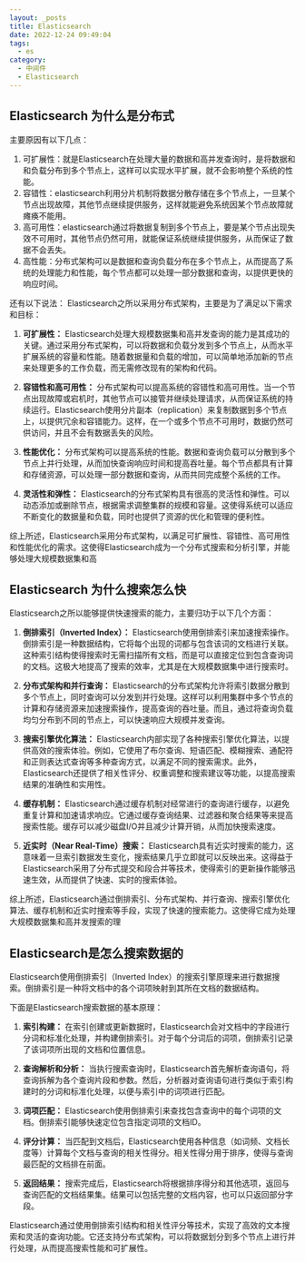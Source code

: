 ```yaml
---
layout: _posts
title: Elasticsearch
date: 2022-12-24 09:49:04
tags: 
  - es
category: 
  - 中间件
  - Elasticsearch
---
```

## Elasticsearch 为什么是分布式
主要原因有以下几点：
1. 可扩展性：就是Elasticsearch在处理大量的数据和高并发查询时，是将数据和和负载分布到多个节点上，这样可以实现水平扩展，就不会影响整个系统的性能。
2. 容错性：elasticsearch利用分片机制将数据分散存储在多个节点上，一旦某个节点出现故障，其他节点继续提供服务，这样就能避免系统因某个节点故障就瘫痪不能用。
3. 高可用性：elasticsearch通过将数据复制到多个节点上，要是某个节点出现失效不可用时，其他节点仍然可用，就能保证系统继续提供服务，从而保证了数据不会丢失。
4. 高性能：分布式架构可以是数据和查询负载分布在多个节点上，从而提高了系统的处理能力和性能，每个节点都可以处理一部分数据和查询，以提供更快的响应时间。

还有以下说法：
Elasticsearch之所以采用分布式架构，主要是为了满足以下需求和目标：

1. **可扩展性：** Elasticsearch处理大规模数据集和高并发查询的能力是其成功的关键。通过采用分布式架构，可以将数据和负载分发到多个节点上，从而水平扩展系统的容量和性能。随着数据量和负载的增加，可以简单地添加新的节点来处理更多的工作负载，而无需修改现有的架构和代码。

2. **容错性和高可用性：** 分布式架构可以提高系统的容错性和高可用性。当一个节点出现故障或宕机时，其他节点可以接管并继续处理请求，从而保证系统的持续运行。Elasticsearch使用分片副本（replication）来复制数据到多个节点上，以提供冗余和容错能力。这样，在一个或多个节点不可用时，数据仍然可供访问，并且不会有数据丢失的风险。

3. **性能优化：** 分布式架构可以提高系统的性能。数据和查询负载可以分散到多个节点上并行处理，从而加快查询响应时间和提高吞吐量。每个节点都具有计算和存储资源，可以处理一部分数据和查询，从而共同完成整个系统的工作。

4. **灵活性和弹性：** Elasticsearch的分布式架构具有很高的灵活性和弹性。可以动态添加或删除节点，根据需求调整集群的规模和容量。这使得系统可以适应不断变化的数据量和负载，同时也提供了资源的优化和管理的便利性。

综上所述，Elasticsearch采用分布式架构，以满足可扩展性、容错性、高可用性和性能优化的需求。这使得Elasticsearch成为一个分布式搜索和分析引擎，并能够处理大规模数据集和高

## Elasticsearch 为什么搜索怎么快
Elasticsearch之所以能够提供快速搜索的能力，主要归功于以下几个方面：

1. **倒排索引（Inverted Index）：** Elasticsearch使用倒排索引来加速搜索操作。倒排索引是一种数据结构，它将每个出现的词都与包含该词的文档进行关联。这种索引结构使得搜索时无需扫描所有文档，而是可以直接定位到包含查询词的文档。这极大地提高了搜索的效率，尤其是在大规模数据集中进行搜索时。

2. **分布式架构和并行查询：** Elasticsearch的分布式架构允许将索引数据分散到多个节点上，同时查询可以分发到并行处理。这样可以利用集群中多个节点的计算和存储资源来加速搜索操作，提高查询的吞吐量。而且，通过将查询负载均匀分布到不同的节点上，可以快速响应大规模并发查询。

3. **搜索引擎优化算法：** Elasticsearch内部实现了各种搜索引擎优化算法，以提供高效的搜索体验。例如，它使用了布尔查询、短语匹配、模糊搜索、通配符和正则表达式查询等多种查询方式，以满足不同的搜索需求。此外，Elasticsearch还提供了相关性评分、权重调整和搜索建议等功能，以提高搜索结果的准确性和实用性。

4. **缓存机制：** Elasticsearch通过缓存机制对经常进行的查询进行缓存，以避免重复计算和加速请求响应。它通过缓存查询结果、过滤器和聚合结果等来提高搜索性能。缓存可以减少磁盘I/O并且减少计算开销，从而加快搜索速度。

5. **近实时（Near Real-Time）搜索：** Elasticsearch具有近实时搜索的能力，这意味着一旦索引数据发生变化，搜索结果几乎立即就可以反映出来。这得益于Elasticsearch采用了分布式提交和段合并等技术，使得索引的更新操作能够迅速生效，从而提供了快速、实时的搜索体验。

综上所述，Elasticsearch通过倒排索引、分布式架构、并行查询、搜索引擎优化算法、缓存机制和近实时搜索等手段，实现了快速的搜索能力。这使得它成为处理大规模数据集和高并发搜索的理

## Elasticsearch是怎么搜索数据的
Elasticsearch使用倒排索引（Inverted Index）的搜索引擎原理来进行数据搜索。倒排索引是一种将文档中的各个词项映射到其所在文档的数据结构。

下面是Elasticsearch搜索数据的基本原理：

1. **索引构建：** 在索引创建或更新数据时，Elasticsearch会对文档中的字段进行分词和标准化处理，并构建倒排索引。对于每个分词后的词项，倒排索引记录了该词项所出现的文档和位置信息。

2. **查询解析和分析：** 当执行搜索查询时，Elasticsearch首先解析查询语句，将查询拆解为各个查询片段和参数。然后，分析器对查询语句进行类似于索引构建时的分词和标准化处理，以便与索引中的词项进行匹配。

3. **词项匹配：** Elasticsearch使用倒排索引来查找包含查询中的每个词项的文档。倒排索引能够快速定位包含指定词项的文档ID。

4. **评分计算：** 当匹配到文档后，Elasticsearch使用各种信息（如词频、文档长度等）计算每个文档与查询的相关性得分。相关性得分用于排序，使得与查询最匹配的文档排在前面。

5. **返回结果：** 搜索完成后，Elasticsearch将根据排序得分和其他选项，返回与查询匹配的文档结果集。结果可以包括完整的文档内容，也可以只返回部分字段。

Elasticsearch通过使用倒排索引结构和相关性评分等技术，实现了高效的文本搜索和灵活的查询功能。它还支持分布式架构，可以将数据划分到多个节点上进行并行处理，从而提高搜索性能和可扩展性。                                                        



